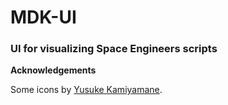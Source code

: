 # MDK-UI
### UI for visualizing Space Engineers scripts

**Acknowledgements**

Some icons by [Yusuke Kamiyamane](http://p.yusukekamiyamane.com/).

